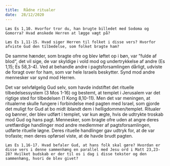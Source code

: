```yaml
---
title:  Rådne ritualer
date:  28/12/2020
---
```


`Læs Es 1,10. Hvorfor tror du, han brugte billedet med Sodoma og Gomorra? Hvad ønskede Herren at lægge vægt på?`

`Læs Es 1,11-15. Hvad siger Herren til folket i disse vers? Hvorfor afviste Gud den tilbedelse, som folket bragte ham?`

De samme hænder, som bragte ofre og blev løftet op i bøn, var ”fulde af blod“, det vil sige, de var skyldige i vold mod og undertrykkelse af andre (Es 1,15; Es 58,3-4). Ved at behandle andre i pagtsforsamlingen dårligt, udviste de foragt over for ham, som var hele Israels beskytter. Synd mod andre mennesker var synd mod Herren.

Det var selvfølgelig Gud selv, som havde indstiftet det rituelle tilbedelsessystem (3 Mos 1-16) og bestemt, at templet i Jerusalem var det rigtige sted for tilbedelsen (1 Kong 8,10-11). Men det var meningen, at ritualerne skulle fungere i forbindelse med pagten med Israel, som gjorde det muligt for Gud at bo midt iblandt dem i helligdommen/templet. Ritualer og bønner, der blev udført i templet, var kun ægte, hvis de udtrykte troskab mod Gud og hans pagt. Mennesker, som bragte ofre uden at angre deres uretfærdige handlinger mod andre medlemmer af pagtsforsamlingen, udførte rituelle løgne. Deres rituelle handlinger gav udtryk for, at de var trofaste; men deres opførsel viste, at de havde brudt pagten.

`Læs Es 1,16-17. Hvad befaler Gud, at hans folk skal gøre? Hvordan er disse vers i denne sammenhæng en parallel med Jesu ord i Matt 23,23-28? Hvilket budskab er der til os i dag i disse tekster og den sammenhæng, hvori de blev givet?`